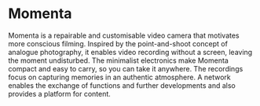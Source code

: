 # Momenta

Momenta is a repairable and customisable video camera that motivates more conscious filming. Inspired by the point-and-shoot concept of analogue photography, it enables video recording without a screen, leaving the moment undisturbed. The minimalist electronics make Momenta compact and easy to carry, so you can take it anywhere. The recordings focus on capturing memories in an authentic atmosphere. A network enables the exchange of functions and further developments and also provides a platform for content.
